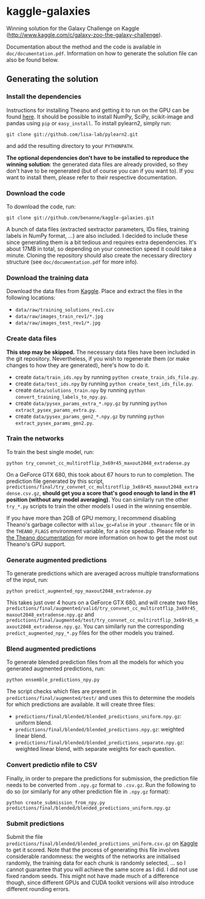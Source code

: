 kaggle-galaxies
===============

Winning solution for the Galaxy Challenge on Kaggle (http://www.kaggle.com/c/galaxy-zoo-the-galaxy-challenge).

Documentation about the method and the code is available in `doc/documentation.pdf`. Information on how to generate the solution file can also be found below.

## Generating the solution

### Install the dependencies

Instructions for installing Theano and getting it to run on the GPU can be found [here](http://deeplearning.net/software/theano/install.html). It should be possible to install NumPy, SciPy, scikit-image and pandas using `pip` or `easy_install`. To install pylearn2, simply run:

```
git clone git://github.com/lisa-lab/pylearn2.git
```

and add the resulting directory to your `PYTHONPATH`.

**The optional dependencies don't have to be installed to reproduce the winning solution**: the generated data files are already provided, so they don't have to be regenerated (but of course you can if you want to). If you want to install them, please refer to their respective documentation.

### Download the code

To download the code, run:

```
git clone git://github.com/benanne/kaggle-galaxies.git
```

A bunch of data files (extracted sextractor parameters, IDs files, training labels in NumPy format, ...) are also included. I decided to include these since generating them is a bit tedious and requires extra dependencies. It's about 17MB in total, so depending on your connection speed it could take a minute. Cloning the repository should also create the necessary directory structure (see `doc/documentation.pdf` for more info).

### Download the training data

Download the data files from [Kaggle](http://www.kaggle.com/c/galaxy-zoo-the-galaxy-challenge/data). Place and extract the files in the following locations:

* `data/raw/training_solutions_rev1.csv`
* `data/raw/images_train_rev1/*.jpg`
* `data/raw/images_test_rev1/*.jpg`

### Create data files

**This step may be skipped.** The necessary data files have been included in the git repository. Nevertheless, if you wish to regenerate them (or make changes to how they are generated), here's how to do it.

* create `data/train_ids.npy` by running `python create_train_ids_file.py`.
* create `data/test_ids.npy` by running `python create_test_ids_file.py`.
* create `data/solutions_train.npy` by running `python convert_training_labels_to_npy.py`.
* create `data/pysex_params_extra_*.npy.gz` by running `python extract_pysex_params_extra.py`.
* create `data/pysex_params_gen2_*.npy.gz` by running `python extract_pysex_params_gen2.py`.

### Train the networks

To train the best single model, run:

```
python try_convnet_cc_multirotflip_3x69r45_maxout2048_extradense.py
```

On a GeForce GTX 680, this took about 67 hours to run to completion. The prediction file generated by this script, `predictions/final/try_convnet_cc_multirotflip_3x69r45_maxout2048_extradense.csv.gz`, **should get you a score that's good enough to land in the #1 position (without any model averaging)**. You can similarly run the other `try_*.py` scripts to train the other models I used in the winning ensemble.

If you have more than 2GB of GPU memory, I recommend disabling Theano's garbage collector with `allow_gc=False` in your `.theanorc` file or in the `THEANO_FLAGS` environment variable, for a nice speedup. Please refer to [the Theano documentation](http://deeplearning.net/software/theano/tutorial/using_gpu.html#tips-for-improving-performance-on-gpu) for more information on how to get the most out Theano's GPU support.

### Generate augmented predictions

To generate predictions which are averaged across multiple transformations of the input, run:

```
python predict_augmented_npy_maxout2048_extradense.py
```

 This takes just over 4 hours on a GeForce GTX 680, and will create two files `predictions/final/augmented/valid/try_convnet_cc_multirotflip_3x69r45_maxout2048_extradense.npy.gz` and `predictions/final/augmented/test/try_convnet_cc_multirotflip_3x69r45_maxout2048_extradense.npy.gz`. You can similarly run the corresponding `predict_augmented_npy_*.py` files for the other models you trained. 

### Blend augmented predictions

To generate blended prediction files from all the models for which you generated augmented predictions, run:

```
python ensemble_predictions_npy.py
```

The script checks which files are present in `predictions/final/augmented/test/` and uses this to determine the models for which predictions are available. It will create three files:

* `predictions/final/blended/blended_predictions_uniform.npy.gz`: uniform blend.
* `predictions/final/blended/blended_predictions.npy.gz`: weighted linear blend.
* `predictions/final/blended/blended_predictions_separate.npy.gz`: weighted linear blend, with separate weights for each question.

### Convert predictio nfile to CSV

Finally, in order to prepare the predictions for submission, the prediction file needs to be converted from `.npy.gz` format to `.csv.gz`. Run the following to do so (or similarly for any other prediction file in `.npy.gz` format):

```
python create_submission_from_npy.py predictions/final/blended/blended_predictions_uniform.npy.gz
```

### Submit predictions

Submit the file `predictions/final/blended/blended_predictions_uniform.csv.gz` on [Kaggle](http://www.kaggle.com/c/galaxy-zoo-the-galaxy-challenge/submit) to get it scored. Note that the process of generating this file involves considerable randomness: the weights of the networks are initialised randomly, the training data for each chunk is randomly selected, ... so I cannot guarantee that you will achieve the same score as I did. I did not use fixed random seeds. This might not have made much of a difference though, since different GPUs and CUDA toolkit versions will also introduce different rounding errors.



